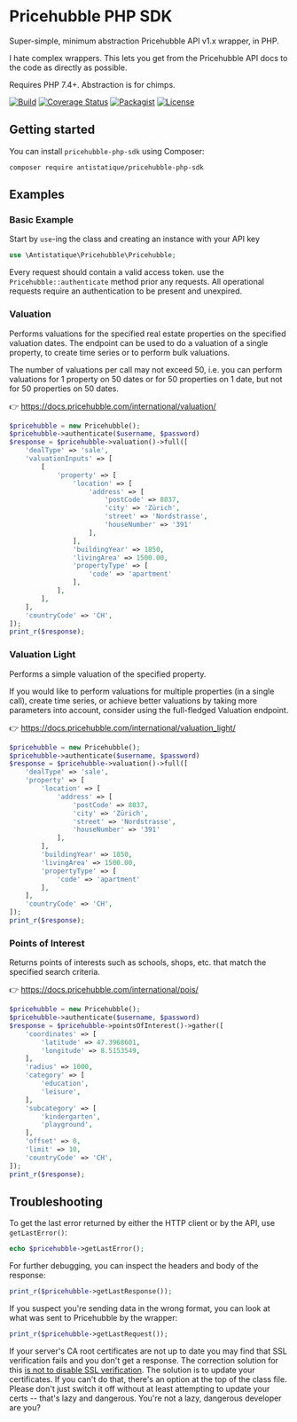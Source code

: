 Pricehubble PHP SDK
=============

Super-simple, minimum abstraction Pricehubble API v1.x wrapper, in PHP.

I hate complex wrappers. This lets you get from the Pricehubble API docs to the code as directly as possible.

Requires PHP 7.4+. Abstraction is for chimps.

[![Build](https://github.com/antistatique/pricehubble-php-sdk/actions/workflows/cs-tests.yml/badge.svg)](https://github.com/antistatique/pricehubble-php-sdk/actions/workflows/cs-tests.yml)
[![Coverage Status](https://coveralls.io/repos/github/antistatique/pricehubble-php-sdk/badge.svg)](https://coveralls.io/github/antistatique/pricehubble-php-sdk)
[![Packagist](https://img.shields.io/packagist/dt/antistatique/pricehubble-php-sdk.svg?maxAge=2592000)](https://packagist.org/packages/antistatique/pricehubble-php-sdk)
[![License](https://poser.pugx.org/antistatique/pricehubble-php-sdk/license)](https://packagist.org/packages/antistatique/pricehubble-php-sdk)

Getting started
------------

You can install `pricehubble-php-sdk` using Composer:

```
composer require antistatique/pricehubble-php-sdk
```

Examples
--------

### Basic Example

Start by `use`-ing the class and creating an instance with your API key

```php
use \Antistatique\Pricehubble\Pricehubble;
```

Every request should contain a valid access token. use the `Pricehubble::authenticate` method prior any requests.
All operational requests require an authentication to be present and unexpired.

### Valuation

Performs valuations for the specified real estate properties on the specified valuation dates. The endpoint can be used to do a valuation of a single property, to create time series or to perform bulk valuations.

The number of valuations per call may not exceed 50, i.e. you can perform valuations for 1 property on 50 dates or for 50 properties on 1 date, but not for 50 properties on 50 dates.

👉 https://docs.pricehubble.com/international/valuation/

```php
$pricehubble = new Pricehubble();
$pricehubble->authenticate($username, $password)
$response = $pricehubble->valuation()->full([
    'dealType' => 'sale',
    'valuationInputs' => [
        [
            'property' => [
                'location' => [
                    'address' => [
                        'postCode' => 8037,
                        'city' => 'Zürich',
                        'street' => 'Nordstrasse',
                        'houseNumber' => '391'
                    ],
                ],
                'buildingYear' => 1850,
                'livingArea' => 1500.00,
                'propertyType' => [
                    'code' => 'apartment'
                ],
            ],
        ],
    ],
    'countryCode' => 'CH',
]);
print_r($response);
```

### Valuation Light

Performs a simple valuation of the specified property.

If you would like to perform valuations for multiple properties (in a single call), create time series, or achieve better valuations by taking more parameters into account, consider using the full-fledged Valuation endpoint.

👉 https://docs.pricehubble.com/international/valuation_light/

```php
$pricehubble = new Pricehubble();
$pricehubble->authenticate($username, $password)
$response = $pricehubble->valuation()->full([
    'dealType' => 'sale',
    'property' => [
        'location' => [
            'address' => [
                'postCode' => 8037,
                'city' => 'Zürich',
                'street' => 'Nordstrasse',
                'houseNumber' => '391'
            ],
        ],
        'buildingYear' => 1850,
        'livingArea' => 1500.00,
        'propertyType' => [
            'code' => 'apartment'
        ],
    ],
    'countryCode' => 'CH',
]);
print_r($response);
```

### Points of Interest

Returns points of interests such as schools, shops, etc. that match the specified search criteria.

👉 https://docs.pricehubble.com/international/pois/

```php
$pricehubble = new Pricehubble();
$pricehubble->authenticate($username, $password)
$response = $pricehubble->pointsOfInterest()->gather([
    'coordinates' => [
        'latitude' => 47.3968601,
        'longitude' => 8.5153549,
    ],
    'radius' => 1000,
    'category' => [
        'education',
        'leisure',
    ],
    'subcategory' => [
        'kindergarten',
        'playground',
    ],
    'offset' => 0,
    'limit' => 10,
    'countryCode' => 'CH',
]);
print_r($response);
```

Troubleshooting
---------------

To get the last error returned by either the HTTP client or by the API, use `getLastError()`:

```php
echo $pricehubble->getLastError();
```

For further debugging, you can inspect the headers and body of the response:

```php
print_r($pricehubble->getLastResponse());
```

If you suspect you're sending data in the wrong format, you can look at what was sent to Pricehubble by the wrapper:

```php
print_r($pricehubble->getLastRequest());
```

If your server's CA root certificates are not up to date you may find that SSL verification fails and you don't get a response. The correction solution for this [is not to disable SSL verification](http://snippets.webaware.com.au/howto/stop-turning-off-curlopt_ssl_verifypeer-and-fix-your-php-config/). The solution is to update your certificates. If you can't do that, there's an option at the top of the class file. Please don't just switch it off without at least attempting to update your certs -- that's lazy and dangerous. You're not a lazy, dangerous developer are you?
